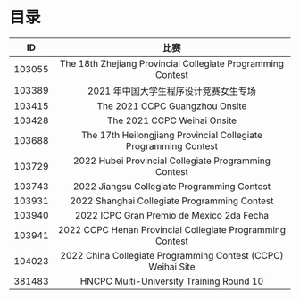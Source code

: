 # 目录

|   ID   |                              比赛                               |
| :----: | :-------------------------------------------------------------: |
| 103055 |   The 18th Zhejiang Provincial Collegiate Programming Contest   |
| 103389 |              2021 年中国大学生程序设计竞赛女生专场              |
| 103415 |                 The 2021 CCPC Guangzhou Onsite                  |
| 103428 |                   The 2021 CCPC Weihai Onsite                   |
| 103688 | The 17th Heilongjiang Provincial Collegiate Programming Contest |
| 103729 |      2022 Hubei Provincial Collegiate Programming Contest       |
| 103743 |           2022 Jiangsu Collegiate Programming Contest           |
| 103931 |          2022 Shanghai Collegiate Programming Contest           |
| 103940 |            2022 ICPC Gran Premio de Mexico 2da Fecha            |
| 103941 |    2022 CCPC Henan Provincial Collegiate Programming Contest    |
| 104023 |  2022 China Collegiate Programming Contest (CCPC) Weihai Site   |
| 381483 |            HNCPC Multi-University Training Round 10             |
